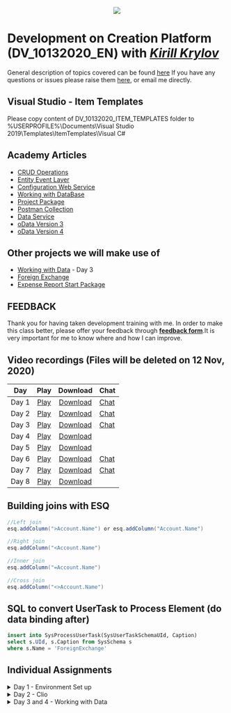 <p align="center">
    <a href="https://www.creatio.com/">
            <img src="https://github.com/kirillkrylov/ImagesAndPages/wiki/Img/accelerateBannerBlue.png">
    </a>
</p>

# Development on Creation Platform (DV_10132020_EN) with _[Kirill Krylov][aboutKirill]_
General description of topics covered can be found [here][wikiTraining]
If you have any questions or issues please raise them [here][issues], or email me directly.

## Visual Studio - Item Templates
Please copy content of DV_10132020_ITEM_TEMPLATES folder to
%USERPROFILE%\Documents\Visual Studio 2019\Templates\ItemTemplates\Visual C#


## Academy Articles
- [CRUD Operations][crud]
- [Entity Event Layer][nEEL]  
- [Configuration Web Service][nConfWebService]  
- [Working with DataBase][nWWDB]  
- [Project Package][nProjectPackage]
- [Postman Collection][postManCollection]
- [Data Service][DataService]
- [oData Version 3][oData3]
- [oData Version 4][oData4]

## Other projects we will make use of
- [Working with Data][pWorkingWithData] - Day 3
- [Foreign Exchange][pForeignExchange]
- [Expense Report Start Package][pExpenseReportStart]

## FEEDBACK
Thank you for having taken development training with me. In order to make this class better, please offer your feedback 
through **[feedback form][FeedBackForm]**.It is very important for me to know where and how I can improve.

## Video recordings (Files will be deleted on 12 Nov, 2020)
| Day      | Play           | Download          | Chat        |
|:--------:|:--------------:|:-----------------:|:------------|
| Day 1    | [Play][Day1P]  |[Download][Day1D]  |[Chat][Day1C]|
| Day 2    | [Play][Day2P]  |[Download][Day2D]  |[Chat][Day2C]|
| Day 3    | [Play][Day3P]  |[Download][Day3D]  |[Chat][Day3C]|
| Day 4    | [Play][Day4P]  |[Download][Day4D]  |  |
| Day 5    | [Play][Day5P]  |[Download][Day5D]  |  |
| Day 6    | [Play][Day6P]  |[Download][Day6D]  |[Chat][Day6C]|
| Day 7    | [Play][Day7P]  |[Download][Day7D]  |[Chat][Day7C]|
| Day 8    | [Play][Day8P]  |[Download][Day8D]  |  |


## Building joins with ESQ
```cs
//Left join 
esq.addColumn(">Account.Name") or esq.addColumn("Account.Name")
 
//Right join
esq.addColumn("<Account.Name")
 
//Inner join
esq.addColumn("=Account.Name")
 
//Cross join
esq.addColumn("<>Account.Name")
```

## SQL to convert UserTask to Process Element (do data binding after)
```SQL
insert into SysProcessUserTask(SysUserTaskSchemaUId, Caption)
select s.UId, s.Caption from SysSchema s
where s.Name = 'ForeignExchange'
```


## Individual Assignments
<details>
<summary>Day 1 - Environment Set up</summary>

- [Install][wikiInstallCreatio] local development environment
- Convert Creatio to development in [File System Mode][wikiFileSystemMode]
- Configure your own [logger][wikiLogging]
<!-- - Pull [Expense Report Start][pExpenseReportStart] package and install it -->

</details>

<details>
<summary>Day 2 - Clio</summary>

- Create and interface and implement a class inside Terrasoft.Configuration that will allow Clio project to send WebSocket Messages (MsgChannelUtilities). You can observer messages on **ViewModule.aspx.ashx** page
<!-- - Pull [Expense Report Start][pExpenseReportStart] package and install it -->

</details>

<details>vat
<summary>Day 3 and 4 - Working with Data</summary>

- Add new activity type, and change the overlapping activity code to only detect your own activity type
- Try to build a class that would check VAT number aginst the oficial VIES database (https://ec.europa.eu/taxation_customs/vies/technicalInformation.html)
Implement an entity event listener for the Account  entity to validate VAT. Add VAT field to account.


</details>


<!-- Named Links-->
[pForeignExchange]: https://github.com/Academy-Creatio/ForeignExchange
[pExpenseReportStart]:https://github.com/Academy-Creatio/ExpenseReportStart
[pWorkingWithData]: https://github.com/Academy-Creatio/WorkshopWorkingWithData_2020-08-11
[FeedBackForm]:https://forms.office.com/Pages/ResponsePage.aspx?id=-6Jce0OmhUOLOTaTQnDHFmSQPwRGgxpCmR4ucwVD2MxUOEE4UzZWRUpHQVlKQjFMVzRES1ZaNlRKQyQlQCN0PWcu
[aFeatureToggle]: https://academy.creatio.com/documents/technic-sdk/7-16/feature-toggle-mechanism-enabling-and-disabling-functions


[nConfWebService]: https://academy.creatio.com/documents/technic-sdk/7-16/creating-configuration-service
[nEEL]: https://academy.creatio.com/documents/technic-sdk/7-16/entity-event-layer
[nWWDB]: https://academy.creatio.com/documents/technic-sdk/7-16/working-database
[nProjectPackage]:https://academy.creatio.com/documents/technic-sdk/7-16/developing-source-code-file-content-project-package
[nCLio]: https://github.com/Advance-Technologies-Foundation/clio
[GitHubProfile]: https://github.com/kirillkrylov
[email]: mailto:k.krylov@creatio.com
[oData3]: https://academy.creatio.com/documents/technic-sdk/7-16/creatio-integration-odata-3-protocol
[oData4]: https://academy.creatio.com/documents/technic-sdk/7-16/creatio-integration-odata-4-protocol
[DataService]: https://academy.creatio.com/documents/technic-sdk/7-16/dataservice
[postManCollection]: https://documenter.getpostman.com/view/10204500/SztHX5Qb?version=latest
[crud]: https://academy.creatio.com/documents/technic-sdk/7-16/crud-operations
[aboutKirill]:https://github.com/Academy-Creatio/TrainingProgramm/wiki/Kirill-Krylov,-CPA
[wikiTraining]:https://github.com/Academy-Creatio/TrainingProgramm/wiki
[issues]:https://github.com/Academy-Creatio/DV_10132020_EN/issues


[wikiLogging]:https://github.com/Academy-Creatio/TrainingProgramm/wiki/Custom-Logging-with-NLog
[wikiFileSystemMode]:https://github.com/Academy-Creatio/TrainingProgramm/wiki/Enable-development-in-FileSystem-Mode
[wikiInstallCreatio]: https://github.com/Academy-Creatio/TrainingProgramm/wiki/How-To-Install-Creatio


<!-- Video Links-->

[Day1P]: https://us02web.zoom.us/rec/play/TyO4naRdYlFH0HIWJeb6hhdsj0TydJ8eeGvuAi1A0qwQJ60lPFg_hJq32ZATNWUJ2brnqMlf8YVYHbCn.CVf5-Y9DkEkF4chX
[Day1D]: https://us02web.zoom.us/rec/download/TyO4naRdYlFH0HIWJeb6hhdsj0TydJ8eeGvuAi1A0qwQJ60lPFg_hJq32ZATNWUJ2brnqMlf8YVYHbCn.CVf5-Y9DkEkF4chX
[Day1C]: https://us02web.zoom.us/rec/download/yyQMtoH7fciTaIhwP4j4x1r67GtpHwBmIi--kmIwiQgKMQLSQJOzu2DDygQCgueB4LYt9-C5UihMzITx.R4G9nVTCcibDyeGZ


[Day2P]: https://us02web.zoom.us/rec/play/IoxPuLEXWbbZ5VolndAPelobEYscN1h8YzNFLyzrsYc0cf8akgEJJrp_enZ6b_vS02BUsJR2kFy1oFWF.qe8za6PDrQ5ByEZW
[Day2D]: https://us02web.zoom.us/rec/download/IoxPuLEXWbbZ5VolndAPelobEYscN1h8YzNFLyzrsYc0cf8akgEJJrp_enZ6b_vS02BUsJR2kFy1oFWF.qe8za6PDrQ5ByEZW
[Day2C]: https://us02web.zoom.us/rec/download/8JgMY8P_sUmq97PNYjhN1M37l2o3iO_bP8baZdIf6u2yfg_uBrw220sN3Ud3ATTvR54azDU6CsFl3Kgd.-IG6rd0IECvhx3bl

[Day3P]: https://us02web.zoom.us/rec/play/SFN7MSG0DdMCO7IDT8eN3Q0usvv2-A4vdfxbVAYM_zVd8CzC_puHuBHavofaU1TpZK3eVM6eFHo-S87F._qUqOTG26TD2ZK0h
[Day3D]: https://us02web.zoom.us/rec/download/SFN7MSG0DdMCO7IDT8eN3Q0usvv2-A4vdfxbVAYM_zVd8CzC_puHuBHavofaU1TpZK3eVM6eFHo-S87F._qUqOTG26TD2ZK0h
[Day3C]: https://us02web.zoom.us/rec/download/M_uCNpfY7inT-y9OpeBSwQodIGSxCKT1vtNcv2AviY4lEcpgRqF1kqZyFCASrNt80FQ3sX__PZ_-6YRQ.gLve25_iSiq3fvW4

[Day4P]: https://us02web.zoom.us/rec/play/paUT4fnxhmxe3eKtAjsJ8mIcQ4HD1ebbhp4cEe2MeWQ3l0Tm0F7llu2elEwazfoSlRGJ_0MH6_m-oNzf.3tIINzkFX9JAr18B
[Day4D]: https://us02web.zoom.us/rec/download/paUT4fnxhmxe3eKtAjsJ8mIcQ4HD1ebbhp4cEe2MeWQ3l0Tm0F7llu2elEwazfoSlRGJ_0MH6_m-oNzf.3tIINzkFX9JAr18B

[Day5P]: https://us02web.zoom.us/rec/play/SJbvurRuCp8d6OgJiTz_-7lUIMSVEtVdp86E66ME1kOT7sB7RvcSDIhmGrubsRqQf9SLgzWx5OILjRl2.Ix2uF1C-ztsUOfnd
[Day5D]: https://us02web.zoom.us/rec/download/SJbvurRuCp8d6OgJiTz_-7lUIMSVEtVdp86E66ME1kOT7sB7RvcSDIhmGrubsRqQf9SLgzWx5OILjRl2.Ix2uF1C-ztsUOfnd

[Day6P]: https://us02web.zoom.us/rec/play/wTz0ItpnI3mA3jBaaD0pCxWjgqeUKc223lTCpSEGUBRw0wNjAplYzLjCgCHxhoE0MgMMe1aBtk7DVJuK.XnSti8EVssJNaXOl
[Day6D]: https://us02web.zoom.us/rec/download/wTz0ItpnI3mA3jBaaD0pCxWjgqeUKc223lTCpSEGUBRw0wNjAplYzLjCgCHxhoE0MgMMe1aBtk7DVJuK.XnSti8EVssJNaXOl
[Day6C]: https://us02web.zoom.us/rec/play/NJZNww03jV7ACIQel7SVI_5CkR3WQsvu-s2XmClZhLcRkTelpTuwtMbpDDfiNIsvqVa9_uBIE6auiL6d.lDlFUHAgWy0ohPYK

[Day7P]: https://us02web.zoom.us/rec/play/gmRekwofmIzVyS_GQ63tCaqcRf9gCLO95Zw0Vj5UJ_46hX8n-96ROcxdpKtm7EUrkwKc3QoWy6Z9LtYN.j7cdxi2EnJoLEETa
[Day7D]: https://us02web.zoom.us/rec/download/gmRekwofmIzVyS_GQ63tCaqcRf9gCLO95Zw0Vj5UJ_46hX8n-96ROcxdpKtm7EUrkwKc3QoWy6Z9LtYN.j7cdxi2EnJoLEETa
[Day7C]: https://us02web.zoom.us/rec/download/KsJYWuG99JMl_fGV8qKD1zlC2lkCsbnbK-icfXivtQxNiggDx8bRqmjT3Di0ZtW-JNCD5zTJ8-nEw6DR.xz7PyZ1vagOyA9PY

[Day8P]: https://us02web.zoom.us/rec/play/kX4R_u1mFijq-kgIdmWcd8M_T17y9sYfzmUKCmRoEjpjZaTFbKnfloBoVGLaLCVyuEkYD7t9U8OMT1GQ.KaJtbT33vSkkRzh_
[Day8D]: https://us02web.zoom.us/rec/download/kX4R_u1mFijq-kgIdmWcd8M_T17y9sYfzmUKCmRoEjpjZaTFbKnfloBoVGLaLCVyuEkYD7t9U8OMT1GQ.KaJtbT33vSkkRzh_

